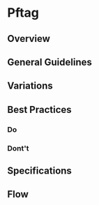 # Pftag

## Overview

## General Guidelines

## Variations

## Best Practices

### Do

### Dont't

## Specifications

## Flow

